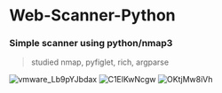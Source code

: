 # Web-Scanner-Python

### Simple scanner using python/nmap3

> studied nmap, pyfiglet, rich, argparse

![vmware_Lb9pYJbdax](https://user-images.githubusercontent.com/79683414/131639853-75a9c629-a8ff-4d96-962b-867e26ac96e4.png)
![C1ElKwNcgw](https://user-images.githubusercontent.com/79683414/131639858-2e28dc4b-d584-4d47-9be7-43f71fff50cf.png)
![OKtjMw8iVh](https://user-images.githubusercontent.com/79683414/131639864-284f0906-4f78-4ccd-8c94-f58e38b63ed1.png)

